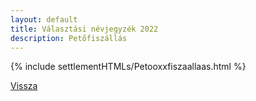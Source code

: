 ```yaml
---
layout: default
title: Választási névjegyzék 2022
description: Petőfiszállás
---
```


{% include settlementHTMLs/Petooxxfiszaallaas.html %}

[Vissza](./)